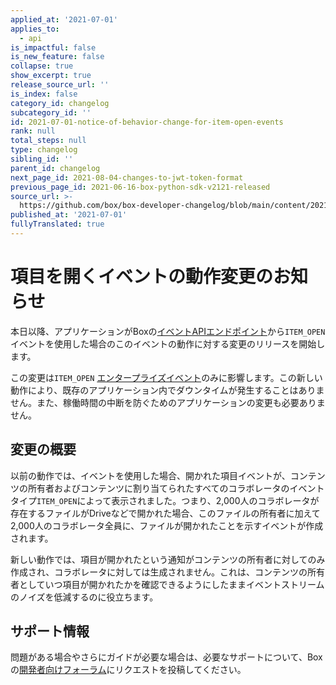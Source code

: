 ```yaml
---
applied_at: '2021-07-01'
applies_to:
  - api
is_impactful: false
is_new_feature: false
collapse: true
show_excerpt: true
release_source_url: ''
is_index: false
category_id: changelog
subcategory_id: ''
id: 2021-07-01-notice-of-behavior-change-for-item-open-events
rank: null
total_steps: null
type: changelog
sibling_id: ''
parent_id: changelog
next_page_id: 2021-08-04-changes-to-jwt-token-format
previous_page_id: 2021-06-16-box-python-sdk-v2121-released
source_url: >-
  https://github.com/box/box-developer-changelog/blob/main/content/2021/07-01-notice-of-behavior-change-for-item-open-events.md
published_at: '2021-07-01'
fullyTranslated: true
---
```

# 項目を開くイベントの動作変更のお知らせ

本日以降、アプリケーションがBoxの[イベントAPIエンドポイント][event-apis]から`ITEM_OPEN`イベントを使用した場合のこのイベントの動作に対する変更のリリースを開始します。

この変更は`ITEM_OPEN` [エンタープライズイベント][user-events]のみに影響します。この新しい動作により、既存のアプリケーション内でダウンタイムが発生することはありません。また、稼働時間の中断を防ぐためのアプリケーションの変更も必要ありません。

## 変更の概要

以前の動作では、イベントを使用した場合、開かれた項目イベントが、コンテンツの所有者およびコンテンツに割り当てられたすべてのコラボレータのイベントタイプ`ITEM_OPEN`によって表示されました。つまり、2,000人のコラボレータが存在するファイルがDriveなどで開かれた場合、このファイルの所有者に加えて2,000人のコラボレータ全員に、ファイルが開かれたことを示すイベントが作成されます。

新しい動作では、項目が開かれたという通知がコンテンツの所有者に対してのみ作成され、コラボレータに対しては生成されません。これは、コンテンツの所有者としていつ項目が開かれたかを確認できるようにしたままイベントストリームのノイズを低減するのに役立ちます。

## サポート情報

問題がある場合やさらにガイドが必要な場合は、必要なサポートについて、Boxの[開発者向けフォーラム][forum]にリクエストを投稿してください。

[event-apis]: https://developer.box.com/reference/get-events

[user-events]: g://events/for-enterprise

[forum]: https://support.box.com/hc/en-us/community/topics/360001932973-Platform-and-Developer-Forum

